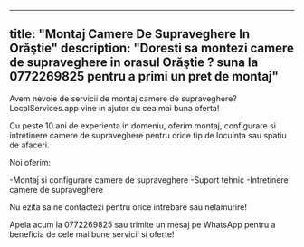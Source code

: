 
---
title: "Montaj Camere De Supraveghere In Orăştie"
description: "Doresti sa montezi camere de supraveghere in orasul Orăştie ? suna la 0772269825 pentru a primi un pret de montaj"
---


Avem nevoie de servicii de montaj camere de supraveghere? LocalServices.app vine in ajutor cu cea mai buna oferta!

Cu peste 10 ani de experienta in domeniu, oferim montaj, configurare si intretinere camere de supraveghere pentru orice tip de locuinta sau spatiu de afaceri.

Noi oferim: 

-Montaj si configurare camere de supraveghere
-Suport tehnic
-Intretinere camere de supraveghere

Nu ezita sa ne contactezi pentru orice intrebare sau nelamurire!

Apela acum la 0772269825 sau trimite un mesaj pe WhatsApp pentru a beneficia de cele mai bune servicii si oferte!
